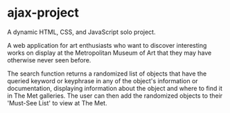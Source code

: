 # ajax-project

A dynamic HTML, CSS, and JavaScript solo project.

A web application for art enthusiasts who want to discover interesting works on
display at the Metropolitan Museum of Art that they may have otherwise never
seen before.

The search function returns a randomized list of objects that have
the queried keyword or keyphrase in any of the object's information or documentation,
displaying information about the object and where to find it in The Met galleries.
The user can then add the randomized objects to their 'Must-See List' to view at The Met.
